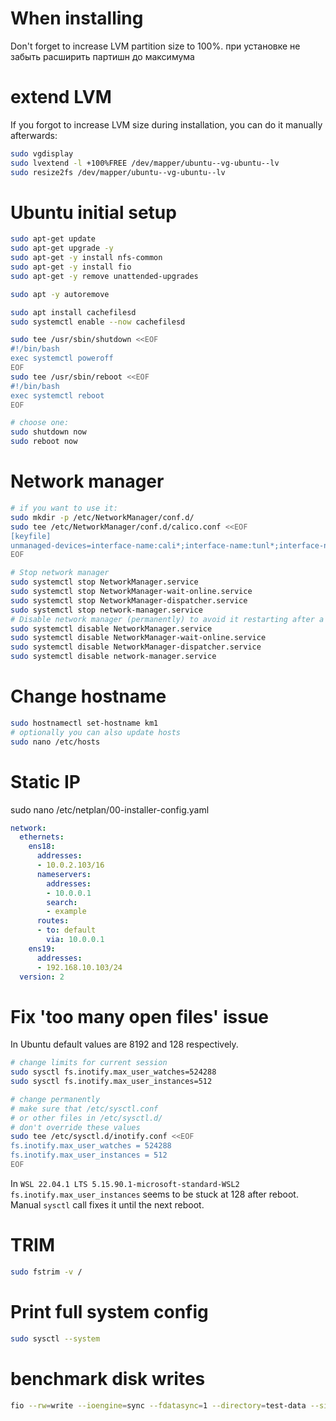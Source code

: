 
# When installing

Don't forget to increase LVM partition size to 100%.
при установке не забыть расширить партишн до максимума

# extend LVM

If you forgot to increase LVM size during installation,
you can do it manually afterwards:

```bash
sudo vgdisplay
sudo lvextend -l +100%FREE /dev/mapper/ubuntu--vg-ubuntu--lv
sudo resize2fs /dev/mapper/ubuntu--vg-ubuntu--lv
```

# Ubuntu initial setup

```bash
sudo apt-get update
sudo apt-get upgrade -y
sudo apt-get -y install nfs-common
sudo apt-get -y install fio
sudo apt-get -y remove unattended-upgrades

sudo apt -y autoremove

sudo apt install cachefilesd
sudo systemctl enable --now cachefilesd

sudo tee /usr/sbin/shutdown <<EOF
#!/bin/bash
exec systemctl poweroff
EOF
sudo tee /usr/sbin/reboot <<EOF
#!/bin/bash
exec systemctl reboot
EOF

# choose one:
sudo shutdown now
sudo reboot now
```

# Network manager

```bash
# if you want to use it:
sudo mkdir -p /etc/NetworkManager/conf.d/
sudo tee /etc/NetworkManager/conf.d/calico.conf <<EOF
[keyfile]
unmanaged-devices=interface-name:cali*;interface-name:tunl*;interface-name:vxlan.calico;interface-name:vxlan-v6.calico;interface-name:wireguard.cali;interface-name:wg-v6.cali
EOF

# Stop network manager
sudo systemctl stop NetworkManager.service
sudo systemctl stop NetworkManager-wait-online.service
sudo systemctl stop NetworkManager-dispatcher.service
sudo systemctl stop network-manager.service
# Disable network manager (permanently) to avoid it restarting after a reboot
sudo systemctl disable NetworkManager.service
sudo systemctl disable NetworkManager-wait-online.service
sudo systemctl disable NetworkManager-dispatcher.service
sudo systemctl disable network-manager.service
```

# Change hostname

```bash
sudo hostnamectl set-hostname km1
# optionally you can also update hosts
sudo nano /etc/hosts
```

# Static IP

sudo nano /etc/netplan/00-installer-config.yaml
```yaml
network:
  ethernets:
    ens18:
      addresses:
      - 10.0.2.103/16
      nameservers:
        addresses:
        - 10.0.0.1
        search:
        - example
      routes:
      - to: default
        via: 10.0.0.1
    ens19:
      addresses:
      - 192.168.10.103/24
  version: 2
```

# Fix 'too many open files' issue

In Ubuntu default values are 8192 and 128 respectively.

```bash
# change limits for current session
sudo sysctl fs.inotify.max_user_watches=524288
sudo sysctl fs.inotify.max_user_instances=512

# change permanently
# make sure that /etc/sysctl.conf
# or other files in /etc/sysctl.d/
# don't override these values
sudo tee /etc/sysctl.d/inotify.conf <<EOF
fs.inotify.max_user_watches = 524288
fs.inotify.max_user_instances = 512
EOF
```

In `WSL 22.04.1 LTS 5.15.90.1-microsoft-standard-WSL2`
`fs.inotify.max_user_instances` seems to be stuck at 128 after reboot.
Manual `sysctl` call fixes it until the next reboot.

# TRIM

```bash
sudo fstrim -v /
```

# Print full system config

```bash
sudo sysctl --system
```

# benchmark disk writes

```bash
fio --rw=write --ioengine=sync --fdatasync=1 --directory=test-data --size=22m --bs=2300 --name=mytest
```

